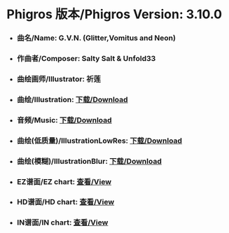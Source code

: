 
# Phigros 版本/Phigros Version:  3.10.0

- ### __曲名/Name:  G.V.N. (Glitter,Vomitus and Neon)__

- ### __作曲者/Composer:  Salty Salt & Unfold33__

- ### __曲绘画师/Illustrator:  祈莲__

- ### __曲绘/Illustration:  [下载/Download](https://github.com/Po6647A/WebAssests/releases/download/3.10.0/1036.png)__

- ### __音频/Music:  [下载/Download](https://github.com/Po6647A/WebAssests/releases/download/3.10.0/1825.ogg)__

- ### __曲绘(低质量)/IllustrationLowRes:  [下载/Download](https://github.com/Po6647A/WebAssests/releases/download/3.10.0/1528.png)__

- ### __曲绘(模糊)/IllustrationBlur:  [下载/Download](https://github.com/Po6647A/WebAssests/releases/download/3.10.0/0)__


- ### __EZ谱面/EZ chart:  [查看/View](./EZ.json/index.html)__

- ### __HD谱面/HD chart:  [查看/View](./HD.json/index.html)__

- ### __IN谱面/IN chart:  [查看/View](./IN.json/index.html)__
